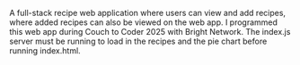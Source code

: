 A full-stack recipe web application where users can view and add recipes, where added recipes can also be viewed on the web app.
I programmed this web app during Couch to Coder 2025 with Bright Network.
The index.js server must be running to load in the recipes and the pie chart before running index.html.
